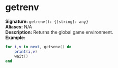 # getrenv
**Signature:** `getrenv(): {[string]: any}` <br>
**Aliases:** N/A <br>
**Description:** Returns the global game environment. <br>
**Example:**
```lua
for i,v in next, getsenv() do
	print(i,v)
	wait()
end
```
